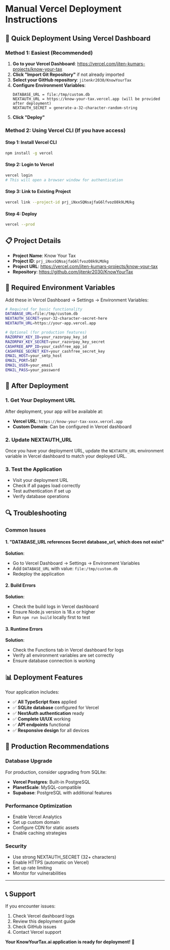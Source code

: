 # Manual Vercel Deployment Instructions

## 🚀 Quick Deployment Using Vercel Dashboard

### Method 1: Easiest (Recommended)
1. **Go to your Vercel Dashboard**: https://vercel.com/jiten-kumars-projects/know-your-tax
2. **Click "Import Git Repository"** if not already imported
3. **Select your GitHub repository**: `jitenkr2030/KnowYourTax`
4. **Configure Environment Variables**:
   ```
   DATABASE_URL = file:/tmp/custom.db
   NEXTAUTH_URL = https://know-your-tax.vercel.app (will be provided after deployment)
   NEXTAUTH_SECRET = generate-a-32-character-random-string
   ```
5. **Click "Deploy"**

### Method 2: Using Vercel CLI (If you have access)

#### Step 1: Install Vercel CLI
```bash
npm install -g vercel
```

#### Step 2: Login to Vercel
```bash
vercel login
# This will open a browser window for authentication
```

#### Step 3: Link to Existing Project
```bash
vercel link --project-id prj_iNxxSQNsajfaG6lfvozO8k9LMUkg
```

#### Step 4: Deploy
```bash
vercel --prod
```

## 📋 Project Details

- **Project Name**: Know Your Tax
- **Project ID**: `prj_iNxxSQNsajfaG6lfvozO8k9LMUkg`
- **Project URL**: https://vercel.com/jiten-kumars-projects/know-your-tax
- **Repository**: https://github.com/jitenkr2030/KnowYourTax

## 🔧 Required Environment Variables

Add these in Vercel Dashboard → Settings → Environment Variables:

```bash
# Required for basic functionality
DATABASE_URL=file:/tmp/custom.db
NEXTAUTH_SECRET=your-32-character-secret-here
NEXTAUTH_URL=https://your-app.vercel.app

# Optional (for production features)
RAZORPAY_KEY_ID=your_razorpay_key_id
RAZORPAY_KEY_SECRET=your_razorpay_key_secret
CASHFREE_APP_ID=your_cashfree_app_id
CASHFREE_SECRET_KEY=your_cashfree_secret_key
EMAIL_HOST=your_smtp_host
EMAIL_PORT=587
EMAIL_USER=your_email
EMAIL_PASS=your_password
```

## 🎯 After Deployment

### 1. Get Your Deployment URL
After deployment, your app will be available at:
- **Vercel URL**: `https://know-your-tax-xxxx.vercel.app`
- **Custom Domain**: Can be configured in Vercel dashboard

### 2. Update NEXTAUTH_URL
Once you have your deployment URL, update the `NEXTAUTH_URL` environment variable in Vercel dashboard to match your deployed URL.

### 3. Test the Application
- Visit your deployment URL
- Check if all pages load correctly
- Test authentication if set up
- Verify database operations

## 🔍 Troubleshooting

### Common Issues

#### 1. "DATABASE_URL references Secret database_url, which does not exist"
**Solution**: 
- Go to Vercel Dashboard → Settings → Environment Variables
- Add `DATABASE_URL` with value: `file:/tmp/custom.db`
- Redeploy the application

#### 2. Build Errors
**Solution**:
- Check the build logs in Vercel dashboard
- Ensure Node.js version is 18.x or higher
- Run `npm run build` locally first to test

#### 3. Runtime Errors
**Solution**:
- Check the Functions tab in Vercel dashboard for logs
- Verify all environment variables are set correctly
- Ensure database connection is working

## 📊 Deployment Features

Your application includes:
- ✅ **All TypeScript fixes** applied
- ✅ **SQLite database** configured for Vercel
- ✅ **NextAuth authentication** ready
- ✅ **Complete UI/UX** working
- ✅ **API endpoints** functional
- ✅ **Responsive design** for all devices

## 🚀 Production Recommendations

### Database Upgrade
For production, consider upgrading from SQLite:
- **Vercel Postgres**: Built-in PostgreSQL
- **PlanetScale**: MySQL-compatible
- **Supabase**: PostgreSQL with additional features

### Performance Optimization
- Enable Vercel Analytics
- Set up custom domain
- Configure CDN for static assets
- Enable caching strategies

### Security
- Use strong NEXTAUTH_SECRET (32+ characters)
- Enable HTTPS (automatic on Vercel)
- Set up rate limiting
- Monitor for vulnerabilities

---

## 📞 Support

If you encounter issues:
1. Check Vercel dashboard logs
2. Review this deployment guide
3. Check GitHub issues
4. Contact Vercel support

**Your KnowYourTax.ai application is ready for deployment!** 🚀